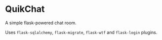 # QuikChat

A simple flask-powered chat room.

Uses `flask-sqlalchemy`, `flask-migrate`, `flask-wtf` and `flask-login` plugins. 

